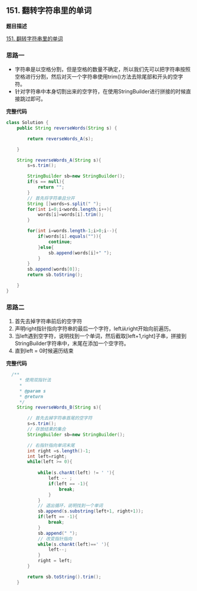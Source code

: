 ## 151. 翻转字符串里的单词

**题目描述**

[151. 翻转字符串里的单词](https://leetcode-cn.com/problems/reverse-words-in-a-string/)

### 思路一

- 字符串是以空格分割，但是空格的数量不确定，所以我们先可以把字符串按照空格进行分割，然后对灭一个字符串使用trim()方法去除尾部和开头的空字符。
- 针对字符串中本身切割出来的空字符，在使用StringBuilder进行拼接的时候直接跳过即可。

**完整代码**

~~~ java
class Solution {
    public String reverseWords(String s) {

        return reverseWords_A(s);

    }

    String reverseWords_A(String s){
        s=s.trim();

        StringBuilder sb=new StringBuilder();
        if(s == null){
            return "";
        }
        // 首先将字符串且分开
        String []words=s.split(" ");
        for(int i=0;i<words.length;i++){
            words[i]=words[i].trim();
        }

        for(int i=words.length-1;i>0;i--){
            if(words[i].equals("")){
                continue;
            }else{
                sb.append(words[i]+" ");
            }
        }
        sb.append(words[0]);
        return sb.toString();

    }
}
~~~

### 思路二

1. 首先去掉字符串前后的空字符
2. 声明right指针指向字符串的最后一个字符，left从right开始向前遍历。
3. 当left遇到空字符，说明找到一个单词，然后截取[left+1,right]子串，拼接到StringBuilder字符串中，末尾在添加一个空字符。
4. 直到left = 0时候遍历结束

**完整代码**

~~~ java
  /**
     * 使用双指针法
     * 
     * @param s
     * @return
     */
    String reverseWords_B(String s){

        // 首先去掉字符串首尾的空字符
        s=s.trim();
        // 存放结果的集合
        StringBuilder sb=new StringBuilder();

        // 右指针指向单词末尾
        int right =s.length()-1;
        int left=right;
        while(left >= 0){
            
            while(s.charAt(left) != ' '){
                left -- ;
                if(left == -1){
                    break;
                }
            }
            // 退出循环，说明找到一个单词
            sb.append(s.substring(left+1, right+1));
            if(left == -1){
                break;
            }
            sb.append(" ");
            // 改变指针指向
            while(s.charAt(left)==' '){
                left--;
            }
            right = left;
        }

        return sb.toString().trim();
    }
~~~

